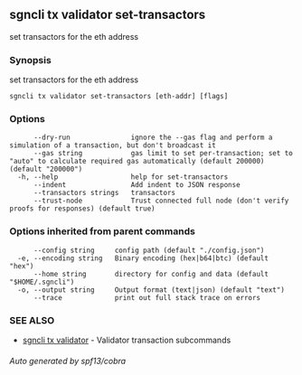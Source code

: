 ## sgncli tx validator set-transactors

set transactors for the eth address

### Synopsis

set transactors for the eth address

```
sgncli tx validator set-transactors [eth-addr] [flags]
```

### Options

```
      --dry-run               ignore the --gas flag and perform a simulation of a transaction, but don't broadcast it
      --gas string            gas limit to set per-transaction; set to "auto" to calculate required gas automatically (default 200000) (default "200000")
  -h, --help                  help for set-transactors
      --indent                Add indent to JSON response
      --transactors strings   transactors
      --trust-node            Trust connected full node (don't verify proofs for responses) (default true)
```

### Options inherited from parent commands

```
      --config string     config path (default "./config.json")
  -e, --encoding string   Binary encoding (hex|b64|btc) (default "hex")
      --home string       directory for config and data (default "$HOME/.sgncli")
  -o, --output string     Output format (text|json) (default "text")
      --trace             print out full stack trace on errors
```

### SEE ALSO

* [sgncli tx validator](sgncli_tx_validator.md)	 - Validator transaction subcommands

###### Auto generated by spf13/cobra
